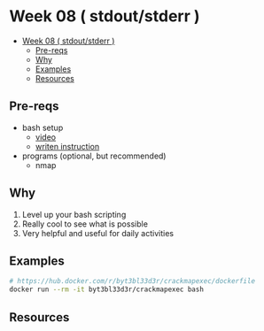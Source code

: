 # Week 08 ( stdout/stderr )

- [Week 08 ( stdout/stderr )](#week-08--stdoutstderr-)
  - [Pre-reqs](#pre-reqs)
  - [Why](#why)
  - [Examples](#examples)
  - [Resources](#resources)

## Pre-reqs

- bash setup
  - [video](https://youtu.be/mfP8R1yr80A)
  - [writen instruction](/install_methods/)
- programs (optional, but recommended)
  - nmap

## Why

1. Level up your bash scripting
2. Really cool to see what is possible
3. Very helpful and useful for daily activities

## Examples

```bash
# https://hub.docker.com/r/byt3bl33d3r/crackmapexec/dockerfile
docker run --rm -it byt3bl33d3r/crackmapexec bash
```

## Resources
